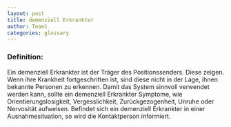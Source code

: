 ```yaml
---
layout: post
title: demenziell Erkrankter
author: Team1
categories: glossary
---
```


### Definition:
Ein demenziell Erkrankter ist der Träger des Positionssenders. Diese zeigen. Wenn ihre Krankheit fortgeschritten ist, sind diese nicht in der Lage, ihnen bekannte Personen zu erkennen. Damit das System sinnvoll verwendet werden kann, sollte ein demenziell Erkrankter Symptome, wie Orientierungslosigkeit, Vergesslichkeit, Zurückgezogenheit, Unruhe oder Nervosität aufweisen. Befindet sich ein demenziell Erkrankter in einer Ausnahmesituation, so wird die Kontaktperson informiert. 

